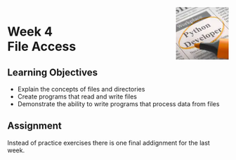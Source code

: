 <a href="../">
  <img src="/img/Introduction_to_Scripting_in_Python_Specialization_logo.avif" width="120" align="right">
</a>

# Week 4 <br> File Access

## Learning Objectives
- Explain the concepts of files and directories
- Create programs that read and write files
- Demonstrate the ability to write programs that process data from files

## Assignment

Instead of practice exercises there is one final addignment for the last week.  

